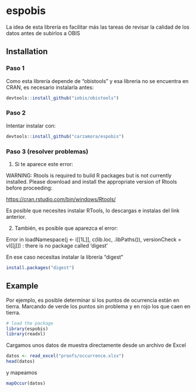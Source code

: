 
<!-- README.md is generated from README.Rmd. Please edit that file -->

# espobis

<!-- badges: start -->

<!-- badges: end -->

La idea de esta librería es facilitar más las tareas de revisar la
calidad de los datos antes de subirlos a OBIS

## Installation

### Paso 1

Como esta librería depende de “obistools” y esa librería no se encuentra
en CRAN, es necesario instalarla antes:

``` r
devtools::install_github("iobis/obistools")
```

### Paso 2

Intentar instalar con:

``` r
devtools::install_github("carzamora/espobis")
```

### Paso 3 (resolver problemas)

1)  Si te aparece este error:

WARNING: Rtools is required to build R packages but is not currently
installed. Please download and install the appropriate version of Rtools
before proceeding:

<https://cran.rstudio.com/bin/windows/Rtools/>

Es posible que necesites instalar RTools, lo descargas e instalas del
link anterior.

2)  También, es posible que aparezca el error:

Error in loadNamespace(j \<- i\[\[1L\]\], c(lib.loc, .libPaths()),
versionCheck = vI\[\[j\]\]) : there is no package called ‘digest’

En ese caso necesitas instalar la librería “digest”

``` r
install.packages("digest")
```

## Example

Por ejemplo, es posible determinar si los puntos de ocurrencia están en
tierra. Marcando de verde los puntos sin problema y en rojo los que caen
en tierra.

``` r
# load the package
library(espobis)
library(readxl)
```

Cargamos unos datos de muestra directamente desde un archivo de Excel

``` r
datos <- read_excel("proofs/occurrence.xlsx")
head(datos)
```

y mapeamos

``` r
mapOccur(datos)
```
